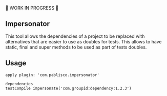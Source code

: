 :rotating_light: WORK IN PROGRESS :rotating_light:

## Impersonator
This tool allows the dependencies of a project to be replaced with alternatives that are easier to use as doubles for tests. 
This allows to have static, final and super methods to be used as part of tests doubles.

## Usage

    apply plugin: 'com.pablisco.impersonator'
    
    dependencies
    testCompile impersonate('com.groupid:dependency:1.2.3')
